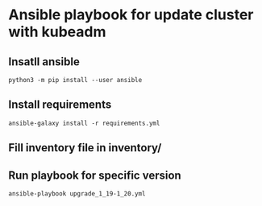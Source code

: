 # Ansible playbook for update cluster with kubeadm

## Insatll ansible
```console
python3 -m pip install --user ansible
```

## Install requirements
```console
ansible-galaxy install -r requirements.yml
```

## Fill inventory file in inventory/

## Run playbook for specific version
```console
ansible-playbook upgrade_1_19-1_20.yml
```